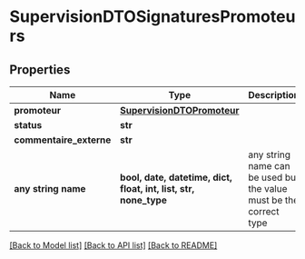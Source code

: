 # SupervisionDTOSignaturesPromoteurs


## Properties
Name | Type | Description | Notes
------------ | ------------- | ------------- | -------------
**promoteur** | [**SupervisionDTOPromoteur**](SupervisionDTOPromoteur.md) |  | 
**status** | **str** |  | 
**commentaire_externe** | **str** |  | [optional] 
**any string name** | **bool, date, datetime, dict, float, int, list, str, none_type** | any string name can be used but the value must be the correct type | [optional]

[[Back to Model list]](../README.md#documentation-for-models) [[Back to API list]](../README.md#documentation-for-api-endpoints) [[Back to README]](../README.md)


